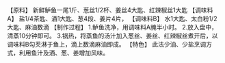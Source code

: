 【原料】
新鲜鲈鱼一尾1斤、葱丝1/2杯、姜丝4大匙、红辣椒丝1大匙
【调味料A】
盐1/4茶匙、酒1大匙、葱4段、姜片4片，
【调味料B】
水1大匙、太白粉1/2大匙、麻油数滴
【制作过程】
1.鲈鱼洗净，用调味料A腌半小时。
2.放入盘中，清蒸10分钟即可。
3.锅热，将蒸鱼的汤汁加入葱丝、姜丝、红辣椒丝煮开后，以调味料B勾芡淋于鱼上，滴上数滴麻油即成。
【特色】
此法少油、少盐烹调方式，利用鱼汁及酒、葱、姜增加风味。